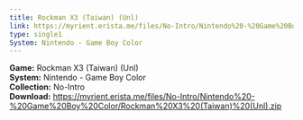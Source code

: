 ```yaml
---
title: Rockman X3 (Taiwan) (Unl)
link: https://myrient.erista.me/files/No-Intro/Nintendo%20-%20Game%20Boy%20Color/Rockman%20X3%20(Taiwan)%20(Unl).zip
type: single1
System: Nintendo - Game Boy Color
---
```

<b>Game:</b> Rockman X3 (Taiwan) (Unl)<br>
<b>System:</b> Nintendo - Game Boy Color<br>
<b>Collection:</b> No-Intro<br>
<b>Download:</b> https://myrient.erista.me/files/No-Intro/Nintendo%20-%20Game%20Boy%20Color/Rockman%20X3%20(Taiwan)%20(Unl).zip